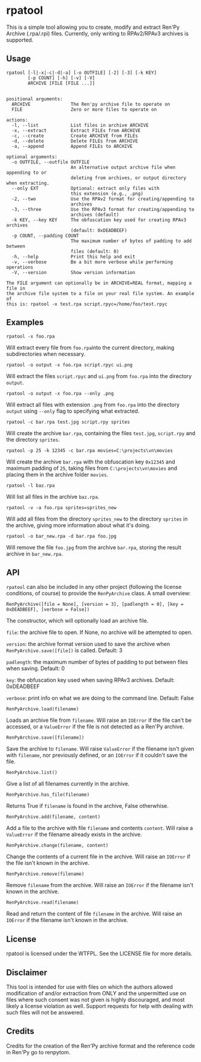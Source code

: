 rpatool
=======

This is a simple tool allowing you to create, modify and extract Ren'Py Archive (.rpa/.rpi) files.
Currently, only writing to RPAv2/RPAv3 archives is supported.

Usage
-----
    rpatool [-l|-x|-c|-d|-a] [-o OUTFILE] [-2] [-3] [-k KEY]
            [-p COUNT] [-h] [-v] [-V]
            ARCHIVE [FILE [FILE ...]]


    positional arguments:
      ARCHIVE               The Ren'py archive file to operate on
      FILE                  Zero or more files to operate on
    
    actions:
      -l, --list            List files in archive ARCHIVE
      -x, --extract         Extract FILEs from ARCHIVE
      -c, --create          Create ARCHIVE from FILEs
      -d, --delete          Delete FILEs from ARCHIVE
      -a, --append          Append FILEs to ARCHIVE
    
    optional arguments:
      -o OUTFILE, --outfile OUTFILE
                            An alternative output archive file when appending to or
                            deleting from archives, or output directory when extracting.
      --only EXT            Optional: extract only files with
                            this extension (e.g., .png)
      -2, --two             Use the RPAv2 format for creating/appending to
                            archives
      -3, --three           Use the RPAv3 format for creating/appending to
                            archives (default)
      -k KEY, --key KEY     The obfuscation key used for creating RPAv3 archives 
                            (default: 0xDEADBEEF)
      -p COUNT, --padding COUNT
                            The maximum number of bytes of padding to add between
                            files (default: 0)
      -h, --help            Print this help and exit
      -v, --verbose         Be a bit more verbose while performing operations
      -V, --version         Show version information
    
    The FILE argument can optionally be in ARCHIVE=REAL format, mapping a file in
    the archive file system to a file on your real file system. An example of
    this is: rpatool -x test.rpa script.rpyc=/home/foo/test.rpyc

Examples
--------
    rpatool -x foo.rpa
Will extract every file from `foo.rpa`into the current directory, making subdirectories when necessary.

    rpatool -o output -x foo.rpa script.rpyc ui.png
Will extract the files `script.rpyc` and `ui.png` from `foo.rpa` into the directory `output`.

    rpatool -o output -x foo.rpa --only .png
Will extract all files with extension `.png` from `foo.rpa` into the directory `output` using `--only` flag to specifying what extracted.

    rpatool -c bar.rpa test.jpg script.rpy sprites
Will create the archive `bar.rpa`, containing the files `test.jpg`, `script.rpy` and the directory `sprites`.

    rpatool -p 25 -k 12345 -c bar.rpa movies=C:\projects\vn\movies
Will create the archive `bar.rpa` with the obfuscation key `0x12345` and maximum padding of `25`, taking files from `C:\projects\vn\movies` and placing them in the archive folder `movies`.

    rpatool -l baz.rpa
Will list all files in the archive `baz.rpa`.

    rpatool -v -a foo.rpa sprites=sprites_new
Will add all files from the directory `sprites_new` to the directory `sprites` in the archive, giving more information about what it's doing.

    rpatool -o bar_new.rpa -d bar.rpa foo.jpg
Will remove the file `foo.jpg` from the archive `bar.rpa`, storing the result archive in `bar_new.rpa`.

API
---
`rpatool` can also be included in any other project (following the license conditions, of course) to provide the `RenPyArchive` class.
A small overview:

    RenPyArchive([file = None], [version = 3], [padlength = 0], [key = 0xDEADBEEF], [verbose = False])
The constructor, which will optionally load an archive file.

`file`: the archive file to open. If None, no archive will be attempted to open.

`version`: the archive format version used to save the archive when `RenPyArchive.save([file])` is called. Default: 3

`padlength`: the maximum number of bytes of padding to put between files when saving. Default: 0

`key`: the obfuscation key used when saving RPAv3 archives. Default: 0xDEADBEEF

`verbose`: print info on what we are doing to the command line. Default: False

    RenPyArchive.load(filename)
Loads an archive file from `filename`. Will raise an `IOError` if the file can't be accessed, or a `ValueError` if the file is not detected as a Ren'Py archive.

    RenPyArchive.save([filename])
Save the archive to `filename`. Will raise `ValueError` if the filename isn't given with `filename`, nor previously defined, or an `IOError` if it couldn't save the file.
    
    RenPyArchive.list()
Give a list of all filenames currently in the archive.

    RenPyArchive.has_file(filename)
Returns True if `filename` is found in the archive, False otherwhise.

    RenPyArchive.add(filename, content)
Add a file to the archive with file `filename` and contents `content`. Will raise a `ValueError` if the filename already exists in the archive.

    RenPyArchive.change(filename, content)
Change the contents of a current file in the archive. Will raise an `IOError` if the file isn't known in the archive.

    RenPyArchive.remove(filename)
Remove `filename` from the archive. Will raise an `IOError` if the filename isn't known in the archive.

    RenPyArchive.read(filename)
Read and return the content of file `filename` in the archive. Will raise an `IOError` if the filename isn't known in the archive.

License
-------
rpatool is licensed under the WTFPL. See the LICENSE file for more details.

Disclaimer
----------
This tool is intended for use with files on which the authors allowed modification of and/or extraction from ONLY and the unpermitted use on files where such consent was not given is highly discouraged, and most likely a license violation as well.
Support requests for help with dealing with such files will not be answered.

Credits
-------
Credits for the creation of the Ren'Py archive format and the reference code in Ren'Py go to renpytom.
